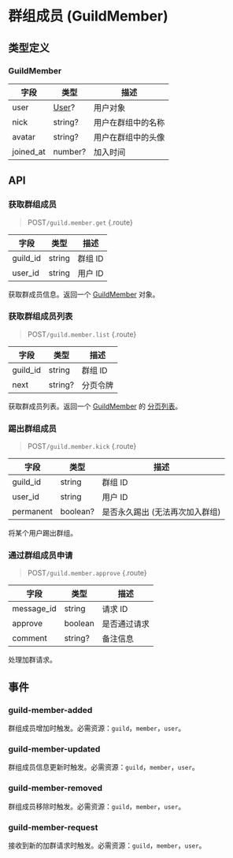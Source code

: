 # 群组成员 (GuildMember)

## 类型定义

### GuildMember

| 字段 | 类型 | 描述 |
| --- | --- | --- |
| user | [User](./user.md#user)? | 用户对象 |
| nick | string? | 用户在群组中的名称 |
| avatar | string? | 用户在群组中的头像 |
| joined_at | number? | 加入时间 |

## API

### 获取群组成员

> <badge>POST</badge>`/guild.member.get` {.route}

| 字段 | 类型 | 描述 |
| --- | --- | --- |
| guild_id | string | 群组 ID |
| user_id | string | 用户 ID |

获取群成员信息。返回一个 [GuildMember](#guildmember) 对象。

### 获取群组成员列表

> <badge>POST</badge>`/guild.member.list` {.route}

| 字段 | 类型 | 描述 |
| --- | --- | --- |
| guild_id | string | 群组 ID |
| next | string? | 分页令牌 |

获取群成员列表。返回一个 [GuildMember](#guildmember) 的 [分页列表](../protocol/api.md#分页)。

### 踢出群组成员

> <badge>POST</badge>`/guild.member.kick` {.route}

| 字段 | 类型 | 描述 |
| --- | --- | --- |
| guild_id | string | 群组 ID |
| user_id | string | 用户 ID |
| permanent | boolean? | 是否永久踢出 (无法再次加入群组) |

将某个用户踢出群组。

<!-- ### 禁言群组成员

> <badge>POST</badge>`/guild.member.mute` {.route}

| 字段 | 类型 | 描述 |
| --- | --- | --- |
| guild_id | string | 群组 ID |
| user_id | string | 用户 ID |
| duration | number | 禁言时长 (毫秒) |
| comment | string? | 说明信息 |

将某个用户禁言。如果传入的禁言时长为 `0` 则表示解除禁言。 -->

### 通过群组成员申请

> <badge>POST</badge>`/guild.member.approve` {.route}

| 字段 | 类型 | 描述 |
| --- | --- | --- |
| message_id | string | 请求 ID |
| approve | boolean | 是否通过请求 |
| comment | string? | 备注信息 |

处理加群请求。

## 事件

### guild-member-added

群组成员增加时触发。必需资源：`guild`，`member`，`user`。

### guild-member-updated

群组成员信息更新时触发。必需资源：`guild`，`member`，`user`。

### guild-member-removed

群组成员移除时触发。必需资源：`guild`，`member`，`user`。

### guild-member-request

接收到新的加群请求时触发。必需资源：`guild`，`member`，`user`。
